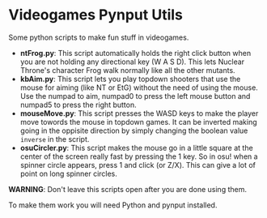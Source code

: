 # Videogames Pynput Utils
Some python scripts to make fun stuff in videogames.

- <b>ntFrog.py</b>:
This script automatically holds the right click button when you are not holding any directional key (W A S D). This lets Nuclear Throne's character Frog walk normally like all the other mutants.
- <b>kbAim.py</b>:
This script lets you play topdown shooters that use the mouse for aiming (like NT or EtG) without the need of using the mouse. Use the numpad to aim, numpad0 to press the left mouse button and numpad5 to press the right button.
- <b>mouseMove.py</b>:
This script presses the WASD keys to make the player move towords the mouse in topdown games. It can be inverted making going in the oppisite direction by simply changing the boolean value `inverse` in the script.
- <b>osuCircler.py</b>:
This script makes the mouse go in a little square at the center of the screen really fast by pressing the 1 key. So in osu! when a spinner circle appears, press 1 and click (or Z/X). This can give a lot of point on long spinner circles.

<b>WARNING</b>: Don't leave this scripts open after you are done using them.

To make them work you will need Python and pynput installed.
